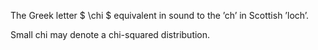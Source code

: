 The Greek letter $ \chi $ equivalent in sound to the ’ch’ in Scottish
’loch’.

Small chi may denote a chi-squared distribution.
